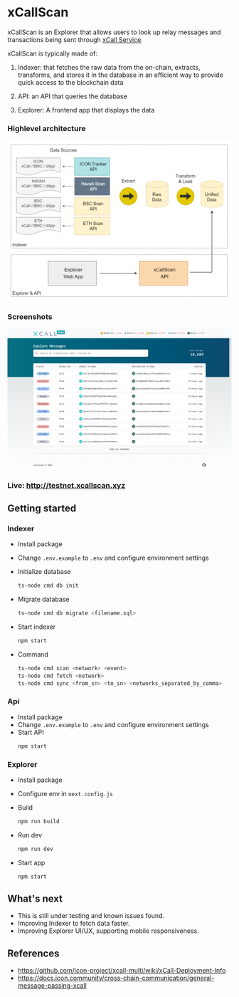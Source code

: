 # xCallScan

xCallScan is an Explorer that allows users to look up relay messages and transactions being sent through [xCall Service](https://www.xcall.dev).

xCallScan is typically made of:

1. Indexer: that fetches the raw data from the on-chain, extracts, transforms, and stores it in the database in an efficient way to provide quick access to the blockchain data

2. API: an API that queries the database

3. Explorer: A frontend app that displays the data


### Highlevel architecture

<img src="https://github.com/kryptopoo/xcallscan/blob/master/docs/screenshots/xcallscan-highlevel-architecture.png" width="800" >


### Screenshots

<img src="https://github.com/kryptopoo/xcallscan/blob/master/docs/screenshots/homepage.png" width="800" >


### Live: http://testnet.xcallscan.xyz



## Getting started

### Indexer

- Install package
- Change `.env.example` to `.env` and configure environment settings
- Initialize database 
    ```bash
    ts-node cmd db init
    ```
    
- Migrate database 
    ```bash
    ts-node cmd db migrate <filename.sql>
    ```

- Start indexer
    ```bash
    npm start
    ```

- Command
    ```bash
    ts-node cmd scan <network> <event>
    ts-node cmd fetch <network>
    ts-node cmd sync <from_sn> <to_sn> <networks_separated_by_comma>
    ```

### Api

- Install package
- Change `.env.example` to `.env` and configure environment settings
- Start API
    ```bash
    npm start
    ```

### Explorer

- Install package
- Configure env in `next.config.js`
- Build
    ```bash
    npm run build
    ```

- Run dev
    ```bash
    npm run dev
    ```

- Start app
    ```bash
    npm start
    ```

## What's next
- This is still under testing and known issues found.
- Improving Indexer to fetch data faster.
- Improving Explorer UI/UX, supporting mobile responsiveness.


## References
- https://github.com/icon-project/xcall-multi/wiki/xCall-Deployment-Info
- https://docs.icon.community/cross-chain-communication/general-message-passing-xcall

